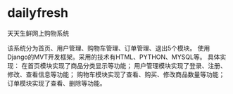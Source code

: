 # dailyfresh
  天天生鲜网上购物系统
  
  该系统分为首页、用户管理、购物车管理、订单管理、退出5个模块。
  使用Django的MVT开发框架。采用的技术有HTML、PYTHON、MYSQL等。
  具体实现：
  在首页模块实现了商品分类显示等功能；
  用户管理模块实现了登录、注册、修改、查看信息等功能；
  购物车模块实现了查看、购买、修改商品数量等功能；
  订单模块实现了查看、删除等功能。
